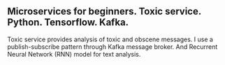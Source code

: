 
## Microservices for beginners. Toxic service. Python. Tensorflow. Kafka.

Toxic service provides analysis of toxic and obscene messages. I use a publish-subscribe pattern through Kafka message broker. And Recurrent Neural Network (RNN) model for text analysis.